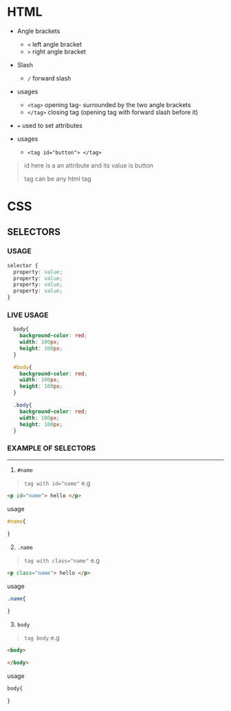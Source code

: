 # HTML

* Angle brackets
  * `<` left angle bracket
  * `>` right angle bracket
* Slash
  * `/` forward slash
* usages
  * `<tag>` opening tag- surrounded by the two angle brackets
  * `</tag>` closing tag (opening tag with forward slash before it)

* `=` used to set attributes

* usages
  * `<tag id="button"> </tag>`

> id here is a an attribute and its value is button
>
> tag can be any html tag


# CSS

## SELECTORS

### USAGE

```css
selector {
  property: value;
  property: value;
  property: value;
  property: value;
}
```

### LIVE USAGE

```css
  body{
    background-color: red;
    width: 100px;
    height: 100px;
  }
```

```css
  #body{
    background-color: red;
    width: 100px;
    height: 100px;
  }
```

```css
  .body{
    background-color: red;
    width: 100px;
    height: 100px;
  }
```


### EXAMPLE OF SELECTORS
---

1. `#name` 

> `tag with id="name"` e.g

```HTML
<p id="name"> hello </p>
```

usage

```css 
#name{
  
}
```

2. `.name`

> `tag with class="name"` e.g

```HTML
<p class="name"> hello </p>
```

usage

```css
.name{

}
```

3. `body`

> `tag body` e.g

```HTML
<body>

</body>
```

usage

```css
body{

}
```